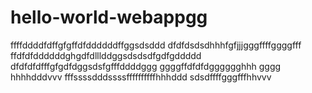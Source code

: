 # hello-world-webappgg
ffffddddfdffgfgffdfddddddffggsdsddd
dfdfdsdsdhhhfgfjjjgggffffggggfff
ffdfdfddddddghgdfdlllddggsdsdsdfgdfgddddd
dfdfdfdfffgfgdfdggsdsfgfffddddggg
ggggffdfdfdgggggghhh gggg  hhhhdddvvv
fffssssdddssssffffffffffhhhddd
sdsdffffgggfffhhvvv
